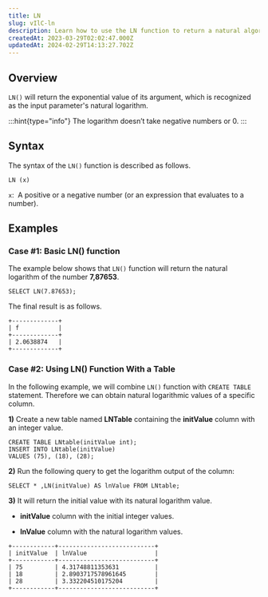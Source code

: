 ```yaml
---
title: LN
slug: vIlC-ln
description: Learn how to use the LN function to return a natural algorithm of the given input value. This article covers the overview, syntax, and examples.
createdAt: 2023-03-29T02:02:47.000Z
updatedAt: 2024-02-29T14:13:27.702Z
---
```


## **Overview**

`LN()` will return the exponential value of its argument, which is recognized as the input parameter's natural logarithm.&#x20;

:::hint{type="info"}
The logarithm doesn’t take negative numbers or 0.
:::

## **Syntax**

The syntax of the `LN()` function is described as follows.

```pgsql
LN (x)
```

`x`:  A positive or a negative number (or an expression that evaluates to a number).

## **Examples**

### **Case #1: Basic LN() function**

The example below shows that `LN()` function will return the natural logarithm of the number **7,87653**.

```pgsql
SELECT LN(7.87653);
```

The final result is as follows.

```pgsql
+-------------+
| f           |
+-------------+
| 2.0638874   |
+-------------+
```

### **Case #2: Using LN() Function With a Table**

In the following example, we will combine `LN()` function with `CREATE TABLE` statement. Therefore we can obtain natural logarithmic values of a specific column.

**1)** Create a new table named **LNTable** containing the **initValue** column with an integer value.&#x20;

```pgsql
CREATE TABLE LNtable(initValue int);
INSERT INTO LNtable(initValue)
VALUES (75), (18), (28);
```


**2)** Run the following query to get the logarithm output of the column:

```pgsql
SELECT * ,LN(initValue) AS lnValue FROM LNtable;
```


**3)** It will return the initial value with its natural logarithm value.

*   **initValue** column with the initial integer values.

*   **lnValue** column with the natural logarithm values.

```pgsql
+------------+---------------------------+
| initValue  | lnValue                   |
+------------+---------------------------+
| 75         | 4.31748811353631          |
| 18         | 2.8903717578961645        |
| 28         | 3.332204510175204         |
+------------+---------------------------+
```

